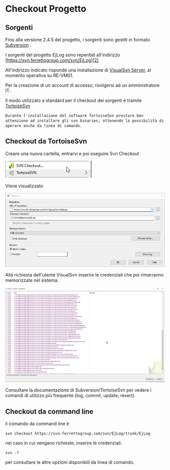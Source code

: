 
# Checkout Progetto

## Sorgenti

Fino alla versione 2.4.5 del progetto, i sorgenti sono gestiti in formato [Subversion][1] .

I sorgenti del progetto EjLog sono reperibili all'indirizzo  [https://svn.ferrettogroup.com/svn/EjLog][2]

All'indirizzo indicato risponde una installazione di [VisualSvn Server][3], al momento operativa su RE-VM01.

Per la creazione di un account di accesso, rivolgersi ad un amministratore IT.

Il modo utilizzato a standard per il checkout dei sorgenti è tramite [TortoiseSvn][4]

```{warning}
Durante l'installazione del software TortoiseSvn prestare ben attenzione ad installare gli svn binaries, ottenendo la possibilità di operare anche da linea di comando.
```

## Checkout da TortoiseSvn

Creare una nuova cartella, entrarvi e poi eseguire Svn Checkout

![](img/checkout_tortoise_svn_1.png)

Viene visualizzato

![](img/checkout_tortoise_svn_2.png)

Alla richiesta dell'utente VisualSvn inserire le credenziali che poi rimarranno memorizzate nel sistema.

![](img/checkout_tortoise_svn_3.png)

Consultare la documentazione di Subversion/TortoiseSvn per vedere i comandi di utilizzo più frequente (log, commit, update, revert).

## Checkout da command line

il comando da command line è

```
svn checkout https://svn.ferrettogroup.com/svn/EjLog/trunk/EjLog
```

nel caso in cui vengano richieste, inserire le credenziali.

```
svn -?
```
per consultare le altre opzioni disponibili da linea di comando.

  [1]: https://subversion.apache.org/
  [2]: https://svn.ferrettogroup.com/svn/EjLog
  [3]: https://www.visualsvn.com/server/
  [4]: https://tortoisesvn.net/downloads.html
